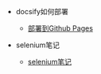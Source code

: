 <!-- - Note
  - [第一章节](第一章节.md)
  - [第二章节](第二章节.md)
  - [第三章节](第三章节.md) -->

- docsify如何部署
  - [部署到Github Pages](./docsify如何部署/部署流程.md)

- selenium笔记
  - [selenium笔记](./playwright笔记/playwright%20in%20python/read.md)
  

